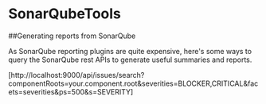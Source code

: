 # SonarQubeTools

##Generating reports from SonarQube

As SonarQube reporting plugins are quite expensive, here's some ways to query the SonarQube rest APIs to generate useful summaries and reports.

[http://localhost:9000/api/issues/search?componentRoots=your.component.root&severities=BLOCKER,CRITICAL&facets=severities&ps=500&s=SEVERITY]
